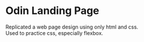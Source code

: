 # Odin Landing Page
Replicated a web page design using only html and css.  
Used to practice css, especially flexbox.
